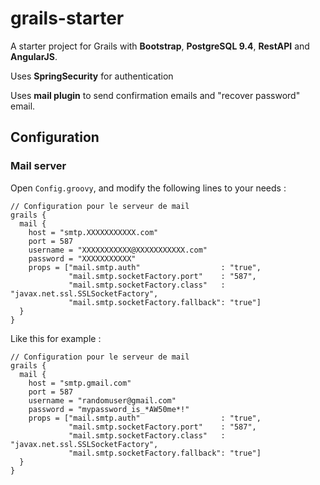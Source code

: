 # grails-starter
A starter project for Grails with **Bootstrap**, **PostgreSQL 9.4**, **RestAPI** and **AngularJS**.

Uses **SpringSecurity** for authentication

Uses **mail plugin** to send confirmation emails and "recover password" email.


## Configuration

### Mail server
Open <code>Config.groovy</code>, and modify the following lines to your needs :

    // Configuration pour le serveur de mail
    grails {
      mail {
        host = "smtp.XXXXXXXXXXX.com"
        port = 587
        username = "XXXXXXXXXXX@XXXXXXXXXXX.com"
        password = "XXXXXXXXXXX"
        props = ["mail.smtp.auth"                  : "true",
                 "mail.smtp.socketFactory.port"    : "587",
                 "mail.smtp.socketFactory.class"   : "javax.net.ssl.SSLSocketFactory",
                 "mail.smtp.socketFactory.fallback": "true"]
      }
    }
Like this for example :

    // Configuration pour le serveur de mail
    grails {
      mail {
        host = "smtp.gmail.com"
        port = 587
        username = "randomuser@gmail.com"
        password = "mypassword_is_*AW50me*!"
        props = ["mail.smtp.auth"                  : "true",
                 "mail.smtp.socketFactory.port"    : "587",
                 "mail.smtp.socketFactory.class"   : "javax.net.ssl.SSLSocketFactory",
                 "mail.smtp.socketFactory.fallback": "true"]
      }
    }
